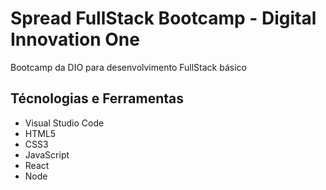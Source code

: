 # Spread FullStack Bootcamp - Digital Innovation One
Bootcamp da DIO para desenvolvimento FullStack básico

## Técnologias e Ferramentas
- Visual Studio Code
- HTML5
- CSS3
- JavaScript
- React
- Node
